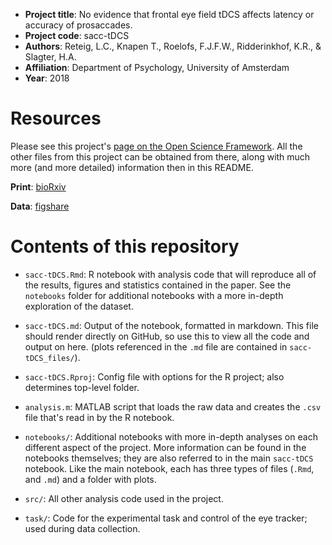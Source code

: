 * __Project title__: No evidence that frontal eye field tDCS affects latency or accuracy of prosaccades.
* __Project code__: sacc-tDCS
* __Authors__: Reteig, L.C., Knapen T., Roelofs, F.J.F.W., Ridderinkhof, K.R., & Slagter, H.A.
* __Affiliation__: Department of Psychology, University of Amsterdam
* __Year__: 2018

# Resources

Please see this project's [page on the Open Science Framework](https://osf.io/8jpv9/). All the other files from this project can be obtained from there, along with much more (and more detailed) information then in this README.

__Print__: [bioRxiv](https://doi.org/10.1101/351304) 

__Data__: [figshare](https://doi.org/10.21942/uva.6462770)

# Contents of this repository

* `sacc-tDCS.Rmd`: R notebook with analysis code that will reproduce all of the results, figures and statistics contained in the paper. See the `notebooks` folder for additional notebooks with a more in-depth exploration of the dataset.
* `sacc-tDCS.md`: Output of the notebook, formatted in markdown. This file should render directly on GitHub, so use this to view all the code and output on here. (plots referenced in the `.md` file are contained in `sacc-tDCS_files/`).
* `sacc-tDCS.Rproj`: Config file with options for the R project; also determines top-level folder.
* `analysis.m`: MATLAB script that loads the raw data and creates the `.csv` file that's read in by the R notebook.

* `notebooks/`: Additional notebooks with more in-depth analyses on each different aspect of the project. More information can be found in the notebooks themselves; they are also referred to in the main `sacc-tDCS` notebook. Like the main notebook, each has three types of files (`.Rmd`, and `.md`) and a folder with plots.
* `src/`: All other analysis code used in the project.
* `task/`: Code for the experimental task and control of the eye tracker; used during data collection.
